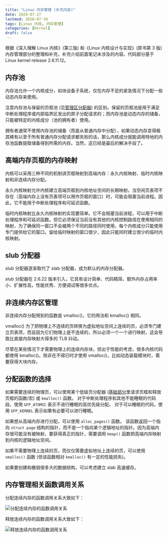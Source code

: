 ```yaml
---
title: "Linux 内存管理 (补充内容)"
date: 2020-07-27
lastmod: 2020-07-30
tags: [Linux 内核, 内存管理]
categories: [Kernel]
draft: false
---
```


根据《深入理解 Linux 内核》(第三版) 和《Linux 内核设计与实现》(原书第 3 版) 内存管理部分的整理和补充，补充介绍前面笔记未涉及的内容。代码部分基于 Linux kernel release 2.6.11.12。

<!--more-->

## 内存池

内存池允许一个内核成分，如块设备子系统，仅在内存不足的紧急情况下分配一些动态内存来使用。

注意内存池与保留的页框池 (见[管理区分配器](/posts/kernel/memory/zone_allocator)) 的区别。保留的页框池是用于满足中断处理程序或内部临界区发出的原子分配请求的；而内存池是动态内存的储备，只能被特定的内核成分（池的拥有者）使用。

拥有者通常不使用内存池的储备（而是从普通内存中分配），如果动态内存变得极其稀有以至于所有普通内存分配请求都失败的话，那么内核成分就能调用特地的内存池函数提取储备得到所需的内存。当然，这已经是最后的解决手段了。

## 高端内存页框的内存映射

内核可以采用三种不同的机制讲页框映射到高端内存：永久内核映射、临时内核映射和非连续内存分配。

永久内核映射允许内核建立高端页框到内核地址空间的长期映射。当空闲页表项不存在（高端内存上没有页表项可以用作页框的窗口）时，可能会阻塞当前进程。因此，它不能用于中断处理程序和可延迟函数。

临时内核映射比永久内核映射的实现要简单。它不会阻塞当前进程，可以用于中断处理程序和可延迟函数。但它必须保证当前没有其他的内核控制路径在使用相同的映射，为了确保同一窗口不会被两个不同的路径同时使用，每个内核成分只能使用专门提供给它的窗口。留给临时映射的窗口很少，因此只能同时建立很少的临时内核映射。

## slub 分配器

slub 分配器逐渐取代了 slab 分配器，成为默认的内存分配器。

slub 分配器在 2.6.22 版本引入，它具有设计简单、代码精简、额外内存占用率小、扩展性高，性能优秀、方便调试等很多优点。

## 非连续内存区管理

非连续内存分配用到的函数是 vmalloc()，它的用法和 kmalloc() 相同。

vmalloc() 为了把物理上不连续的页转换为虚拟地址空间上连续的页，必须专门建立页表项，而且因为它们物理上是不连续的，所以必须一个一个进行映射，这会导致比直接内存映射大得多的 TLB 抖动。

尽管在某些情况下才需要物理上的连续内存块，但出于性能的考虑，很多内核代码都使用 kmalloc()。除非在不得已时才使用 vmalloc()，比如动态装载模块时，需要获得大块内存。

## 分配函数的选择

如果需要连续的物理页，可以使用某个低级页分配器 ([基础部分](/posts/kernel/memory/basis.md)里请求页框和释放页框的函数/宏) 或 `kmalloc()` 函数。
对于中断处理程序和其他不能睡眠的代码段，使用 `GFP_ATOMIC` 表示不进行睡眠的高优先级分配。
对于可以睡眠的代码，使用 `GFP_KERNEL` 表示如果有必要可以进行睡眠。

如果想从高端内存进行分配，可以使用 `alloc_pages()` 函数。
该函数返回一个指向 `struct page` 结构的指针，而不是一个指向某个逻辑地址的指针。因为高端内存很可能没有被映射，要获得真正的指针，需要调用 `kmap()` 函数把高端内存映射到内核的逻辑地址空间。

如果不需要物理上连续的页，而仅仅需要虚拟地址上连续的页，可以使用 `vmalloc()` 函数 (但该函数相对 `kmalloc()` 有一定的性能损失)。

如果要创建和撤销很多大的数据结构，可以考虑建立 slab 高速缓存。

## 内存管理相关函数调用关系

分配连续内存的函数调用关系大致如下：

![分配连续内存的函数调用关系](/images/kernel/memory/alloc_memory.png)

释放连续内存的函数调用关系大致如下：

![释放连续内存的函数调用关系](/images/kernel/memory/free_memory.png)
